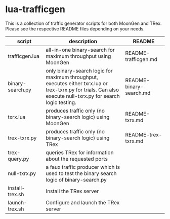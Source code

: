 # lua-trafficgen
This is a collection of traffic generator scripts for both MoonGen and TRex.  Please see the respective README files depending on your needs.

script | description | README
-------|-------------|-------
trafficgen.lua | all-in-one binary-search for maximum throughput using MoonGen | README-trafficgen.md
binary-search.py | only binary-search logic for maximum throughput, executes either txrx.lua or trex-txrx.py for trials.  Can also execute null-txrx.py for search logic testing.  | README-binary-search.md
txrx.lua | produces traffic only (no binary-search logic) using MoonGen  | README-txrx.md
trex-txrx.py | produces traffic only (no binary-search logic) using TRex  | README-trex-txrx.md
trex-query.py | queries TRex for information about the requested ports |
null-txrx.py | a faux traffic producer which is used to test the binary search logic of binary-search.py |
install-trex.sh | Install the TRex server |
launch-trex.sh | Configure and launch the TRex server |
